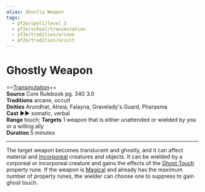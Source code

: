 ```yaml
---
alias: Ghostly Weapon
tags:
  - pf2e/spell/level_3
  - pf2e/school/transmutation
  - pf2e/tradition/arcane
  - pf2e/tradition/occult
---
```


# Ghostly Weapon

==[Transmutation](Transmutation.md)==  
__Source__ Core Rulebook pg. 340 3.0  
**Traditions** arcane, occult  
**Deities** Arundhat, Atreia, Falayna, Gravelady's Guard, Pharasma  
**Cast** ►► somatic, verbal  
**Range** touch; **Targets** 1 weapon that is either unattended or wielded by you or a willing ally  
**Duration** 5 minutes

---

The target weapon becomes translucent and ghostly, and it can affect material and [Incorporeal](Incorporeal.md) creatures and objects. It can be wielded by a corporeal or incorporeal creature and gains the effects of the [Ghost Touch](Ghost%20Touch.md) property rune. If the weapon is [Magical](Magical.md) and already has the maximum number of property runes, the wielder can choose one to suppress to gain ghost touch.
